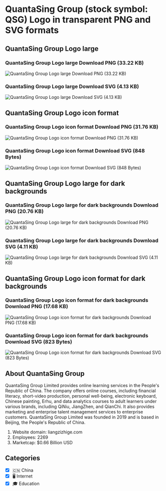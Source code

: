 # QuantaSing Group (stock symbol: QSG) Logo in transparent PNG and SVG formats

## QuantaSing Group Logo large

### QuantaSing Group Logo large Download PNG (33.22 KB)

![QuantaSing Group Logo large Download PNG (33.22 KB)](/img/orig/QSG_BIG-010e408c.png)

### QuantaSing Group Logo large Download SVG (4.13 KB)

![QuantaSing Group Logo large Download SVG (4.13 KB)](/img/orig/QSG_BIG-87e251a7.svg)

## QuantaSing Group Logo icon format

### QuantaSing Group Logo icon format Download PNG (31.76 KB)

![QuantaSing Group Logo icon format Download PNG (31.76 KB)](/img/orig/QSG-79e55434.png)

### QuantaSing Group Logo icon format Download SVG (848 Bytes)

![QuantaSing Group Logo icon format Download SVG (848 Bytes)](/img/orig/QSG-30e7f0a0.svg)

## QuantaSing Group Logo large for dark backgrounds

### QuantaSing Group Logo large for dark backgrounds Download PNG (20.76 KB)

![QuantaSing Group Logo large for dark backgrounds Download PNG (20.76 KB)](/img/orig/QSG_BIG.D-38daef34.png)

### QuantaSing Group Logo large for dark backgrounds Download SVG (4.11 KB)

![QuantaSing Group Logo large for dark backgrounds Download SVG (4.11 KB)](/img/orig/QSG_BIG.D-e013de74.svg)

## QuantaSing Group Logo icon format for dark backgrounds

### QuantaSing Group Logo icon format for dark backgrounds Download PNG (17.68 KB)

![QuantaSing Group Logo icon format for dark backgrounds Download PNG (17.68 KB)](/img/orig/QSG.D-189af49c.png)

### QuantaSing Group Logo icon format for dark backgrounds Download SVG (823 Bytes)

![QuantaSing Group Logo icon format for dark backgrounds Download SVG (823 Bytes)](/img/orig/QSG.D-265ea337.svg)

## About QuantaSing Group

QuantaSing Group Limited provides online learning services in the People's Republic of China. The company offers online courses, including financial literacy, short-video production, personal well-being, electronic keyboard, Chinese painting, Erhu, and data analytics courses to adult learners under various brands, including QiNiu, JiangZhen, and QianChi. It also provides marketing and enterprise talent management services to enterprise customers. QuantaSing Group Limited was founded in 2019 and is based in Beijing, the People's Republic of China.

1. Website domain: liangzizhige.com
2. Employees: 2269
3. Marketcap: $0.66 Billion USD


## Categories
- [x] 🇨🇳 China
- [x] 🖥️ Internet
- [x] 🎓 Education
